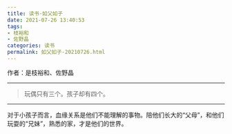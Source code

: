 ```yaml
---
title: 读书·如父如子
date: 2021-07-26 13:40:53
tags: 
- 枝裕和
- 佐野晶
categories: 读书
permalink: 如父如子-20210726.html
---
```


作者：是枝裕和、佐野晶

---

> 玩偶只有三个。孩子却有四个。

---

对于小孩子而言，血缘关系是他们不能理解的事物。陪他们长大的“父母”，和他们玩耍的“兄妹”，熟悉的家，才是他们的世界。

